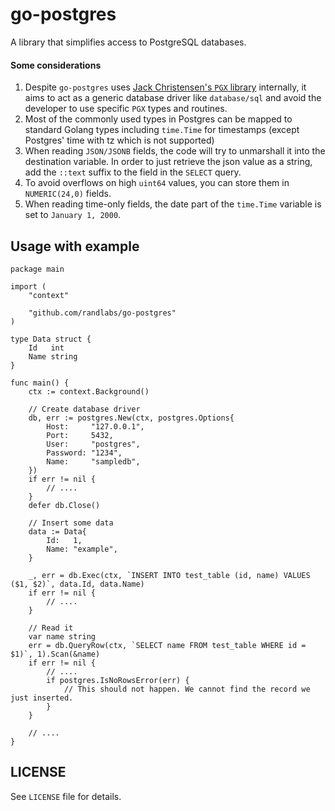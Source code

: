 # go-postgres

A library that simplifies access to PostgreSQL databases.

#### Some considerations

1. Despite `go-postgres` uses [Jack Christensen's `PGX` library](https://github.com/jackc/pgx) internally,
   it aims to act as a generic database driver like `database/sql` and avoid the developer to use specific
   `PGX` types and routines.
2. Most of the commonly used types in Postgres can be mapped to standard Golang types including `time.Time`
   for timestamps (except Postgres' time with tz which is not supported)
3. When reading `JSON/JSONB` fields, the code will try to unmarshall it into the destination variable. In
   order to just retrieve the json value as a string, add the `::text` suffix to the field in the `SELECT`
   query.
4. To avoid overflows on high `uint64` values, you can store them in `NUMERIC(24,0)` fields.
5. When reading time-only fields, the date part of the `time.Time` variable is set to `January 1, 2000`.

## Usage with example

```golang
package main

import (
	"context"

	"github.com/randlabs/go-postgres"
)

type Data struct {
	Id   int
	Name string
}

func main() {
	ctx := context.Background()

	// Create database driver
	db, err := postgres.New(ctx, postgres.Options{
		Host:     "127.0.0.1",
		Port:     5432,
		User:     "postgres",
		Password: "1234",
		Name:     "sampledb",
	})
	if err != nil {
		// ....
	}
	defer db.Close()

	// Insert some data
	data := Data{
		Id:   1,
		Name: "example",
	}

	_, err = db.Exec(ctx, `INSERT INTO test_table (id, name) VALUES ($1, $2)`, data.Id, data.Name)
	if err != nil {
		// ....
	}

	// Read it
	var name string
	err = db.QueryRow(ctx, `SELECT name FROM test_table WHERE id = $1)`, 1).Scan(&name)
	if err != nil {
		// ....
		if postgres.IsNoRowsError(err) {
			// This should not happen. We cannot find the record we just inserted.
		}
	}

	// ....
}
```

## LICENSE

See `LICENSE` file for details.
